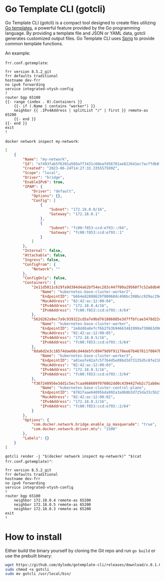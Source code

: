 # Go Template CLI (gotcli)

Go Template CLI (gotcli) is a compact tool designed to create files utilizing [Go templates](https://pkg.go.dev/text/template), a powerful feature provided by the Go programming language. By providing a template file and JSON or YAML data, gotcli generates customized output files. Go Template CLI uses [Sprig](https://masterminds.github.io/sprig/) to provide common template functions. 

An example:

`frr.conf.gotemplate`:

```
frr version 8.5.2_git
frr defaults traditional
hostname dev-frr
no ipv6 forwarding
service integrated-vtysh-config
!
router bgp 65100
{{- range (index . 0).Containers }}
    {{- if (.Name | contains "worker") }}
    neighbor {{ .IPv4Address | splitList "/" | first }} remote-as 65200
    {{- end }}
{{- end }}
exit
!
```

`docker network inspect my-network`:

```json
[
    {
        "Name": "my-network",
        "Id": "e7493fab5f6391a569aff3431c60eafd56701ae822641ec7acffdb8f4b0137a9",
        "Created": "2023-06-24T14:27:33.335557509Z",
        "Scope": "local",
        "Driver": "bridge",
        "EnableIPv6": true,
        "IPAM": {
            "Driver": "default",
            "Options": {},
            "Config": [
                {
                    "Subnet": "172.18.0.0/16",
                    "Gateway": "172.18.0.1"
                },
                {
                    "Subnet": "fc00:f853:ccd:e793::/64",
                    "Gateway": "fc00:f853:ccd:e793::1"
                }
            ]
        },
        "Internal": false,
        "Attachable": false,
        "Ingress": false,
        "ConfigFrom": {
            "Network": ""
        },
        "ConfigOnly": false,
        "Containers": {
            "2e11d5011c619fa9d384d4a62bf54ec283c447f00a29560f7c52a8db408925d2": {
                "Name": "kubernetes-base-cluster-worker2",
                "EndpointID": "b664e82888629f00068dc490bc398bcc929ac29e469a8643f2bea9073930730b",
                "MacAddress": "02:42:ac:12:00:04",
                "IPv4Address": "172.18.0.4/16",
                "IPv6Address": "fc00:f853:ccd:e793::4/64"
            },
            "562d262a9ec7a9c939322cd5a7e9bd761886885e3d7ffbfcae3478d22cf51425": {
                "Name": "kubernetes-base-cluster-worker",
                "EndpointID": "2e0dd6a0efcf6b2fb3b94663481999af30863d96ec7335a68ce769434b49eb5f",
                "MacAddress": "02:42:ac:12:00:05",
                "IPv4Address": "172.18.0.5/16",
                "IPv6Address": "fc00:f853:ccd:e793::5/64"
            },
            "8da6d2e3c18574dae60cd44de5fc094f9d9f91170ee67b467811f0047bac98ac": {
                "Name": "kubernetes-base-cluster-worker3",
                "EndpointID": "a01eafe92a7c5f764d5e89bd3d73135d5c8fe21b0312d1abaf1dc89d7a564de0",
                "MacAddress": "02:42:ac:12:00:03",
                "IPv4Address": "172.18.0.3/16",
                "IPv6Address": "fc00:f853:ccd:e793::3/64"
            },
            "f367240956e3dd1c5ec7caa968609f0760b2dd0c4394427eb2c71ab8ea60b9b7": {
                "Name": "kubernetes-base-cluster-control-plane",
                "EndpointID": "8781faae64095bda992a3a9b8b3d725da33c5b27ae6e7aae6247a02eb267925a",
                "MacAddress": "02:42:ac:12:00:02",
                "IPv4Address": "172.18.0.2/16",
                "IPv6Address": "fc00:f853:ccd:e793::2/64"
            }
        },
        "Options": {
            "com.docker.network.bridge.enable_ip_masquerade": "true",
            "com.docker.network.driver.mtu": "1500"
        },
        "Labels": {}
    }
]
```

`gotcli render -j "$(docker network inspect my-network)" "$(cat frr.conf.gotemplate)"`:

```
frr version 8.5.2_git
frr defaults traditional
hostname dev-frr
no ipv6 forwarding
service integrated-vtysh-config
!
router bgp 65100
    neighbor 172.18.0.4 remote-as 65200
    neighbor 172.18.0.5 remote-as 65200
    neighbor 172.18.0.3 remote-as 65200
exit
!
```

# How to install

Either build the binary yourself by cloning the Git repo and run `go build` or use the prebuilt binary:

```bash
wget https://github.com/dylode/gotemplate-cli/releases/download/v.0.1.0/gotcli
sudo chmod +x gotcli
sudo mv gotcli /usr/local/bin/
```